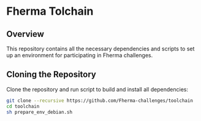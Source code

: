 # Fherma Tolchain

## Overview

This repository contains all the necessary dependencies and scripts to set up an environment for participating in Fherma challenges. 

## Cloning the Repository

Clone the repository and run script to build and install all dependencies:

```sh
git clone --recursive https://github.com/Fherma-challenges/toolchain
cd toolchain
sh prepare_env_debian.sh
